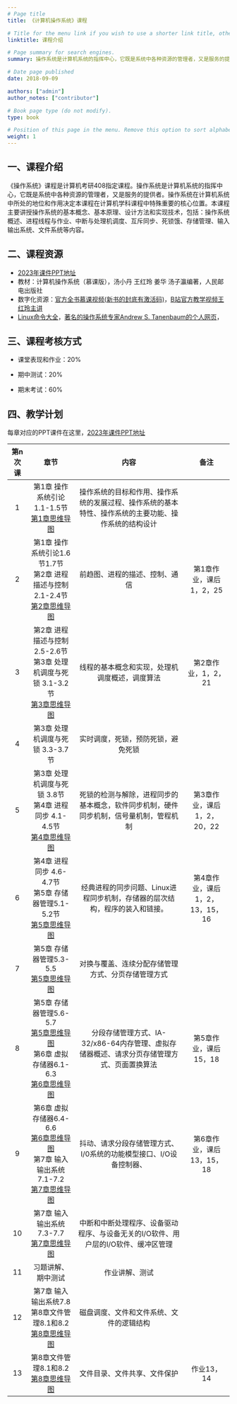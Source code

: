```yaml
---
# Page title
title: 《计算机操作系统》课程

# Title for the menu link if you wish to use a shorter link title, otherwise remove this option.
linktitle: 课程介绍

# Page summary for search engines.
summary: 操作系统是计算机系统的指挥中心，它既是系统中各种资源的管理者，又是服务的提供者。操作系统在计算机系统中所处的地位和作用决定本课程在计算机学科课程中特殊重要的核心位置。

# Date page published
date: 2018-09-09

authors: ["admin"]
author_notes: ["contributor"]

# Book page type (do not modify).
type: book

# Position of this page in the menu. Remove this option to sort alphabetically.
weight: 1
---
```


## 一、课程介绍 

《操作系统》课程是计算机考研408指定课程。操作系统是计算机系统的指挥中心，它既是系统中各种资源的管理者，又是服务的提供者。操作系统在计算机系统中所处的地位和作用决定本课程在计算机学科课程中特殊重要的核心位置。本课程主要讲授操作系统的基本概念、基本原理、设计方法和实现技术，包括：操作系统概述、进程线程与作业、中断与处理机调度、互斥同步、死锁饿、存储管理、输入输出系统、文件系统等内容。

## 二、课程资源

- [2023年课件PPT地址](https://pan.baidu.com/s/1qzxmW44K8OcAsm8T1Fjbrg?pwd=cvix)
- 教材：计算机操作系统（慕课版），汤小丹 王红玲 姜华 汤子瀛编著，人民邮电出版社
- 数字化资源：[官方全书慕课视频(新书的封底有激活码)](https://www.rymooc.com/Course/show/714)，[B站官方教学视频王红玲主讲](https://www.bilibili.com/video/BV17h411B7yW/)
- [Linux命令大全](http://www.runoob.com/linux/linux-command-manual.html)，[著名的操作系统专家Andrew S. Tanenbaum的个人网页](http://www.cs.vu.nl/~ast/)，

## 三、课程考核方式

- 课堂表现和作业：20%

- 期中测试：20%

- 期末考试：60%

## 四、教学计划

每章对应的PPT课件在这里，[2023年课件PPT地址](https://pan.baidu.com/s/1qzxmW44K8OcAsm8T1Fjbrg?pwd=cvix)

| 第n次课 |                             章节                             |                             内容                             |            备注             |
| :-----: | :----------------------------------------------------------: | :----------------------------------------------------------: | :-------------------------: |
|    1    | 第1章 操作系统引论1.1-1.5节 <br />[第1章思维导图](/courses/OperatingSystem/mindmap/chapter1.png) | 操作系统的目标和作用、操作系统的发展过程、操作系统的基本特性、操作系统的主要功能、操作系统的结构设计 |                             |
|    2    | 第1章 操作系统引论1.6节1.7节<br />第2章 进程描述与控制 2.1-2.4节<br />[第2章思维导图](/courses/OperatingSystem/mindmap/chapter2.png) |                前趋图、进程的描述、控制、通信                |   第1章作业，课后1，2，25   |
|    3    | 第2章 进程描述与控制 2.5-2.6节<br />第3章 处理机调度与死锁 3.1-3.2节<br />[第3章思维导图](/courses/OperatingSystem/mindmap/chapter3.png) |        线程的基本概念和实现，处理机调度概述，调度算法        |     第2章作业，1，2，21     |
|    4    |               第3章 处理机调度与死锁 3.3-3.7节               |              实时调度，死锁，预防死锁，避免死锁              |                             |
|    5    | 第3章 处理机调度与死锁 3.8节<br />第4章 进程同步 4.1-4.5节<br />[第4章思维导图](/courses/OperatingSystem/mindmap/chapter4.png) | 死锁的检测与解除，进程同步的基本概念，软件同步机制，硬件同步机制，信号量机制，管程机制 | 第3章作业，课后1，2，20，22 |
|    6    | 第4章 进程同步 4.6-4.7节<br />第5章 存储器管理5.1-5.2节<br />[第5章思维导图](/courses/OperatingSystem/mindmap/chapter5.png) | 经典进程的同步问题、Linux进程同步机制，存储器的层次结构，程序的装入和链接。 | 第4章作业，课后1，2，13，15，16 |
|    7    | 第5章 存储器管理5.3-5.5<br />[第5章思维导图](/courses/OperatingSystem/mindmap/chapter5.png) | 对换与覆盖、连续分配存储管理方式、分页存储管理方式 |  |
|    8    | 第5章 存储器管理5.6-5.7<br />[第5章思维导图](/courses/OperatingSystem/mindmap/chapter5.png)<br />第6章  虚拟存储器6.1-6.3 <br /> [第6章思维导图](/courses/OperatingSystem/mindmap/chapter6.png) | 分段存储管理方式、IA-32/x86-64内存管理、虚拟存储器概述、请求分页存储管理方式、页面置换算法  | 第5章作业，课后15，18 |
|    9    | 第6章 虚拟存储器6.4-6.6 <br /> [第6章思维导图](/courses/OperatingSystem/mindmap/chapter6.png) <br /> 第7章 输入输出系统7.1-7.2 <br /> [第7章思维导图](/courses/OperatingSystem/mindmap/chapter7.png)| 抖动、请求分段存储管理方式、I/0系统的功能模型接口、I/O设备控制器、 | 第6章作业，课后13，15，18 |
|    10    | 第7章 输入输出系统7.3-7.7 <br /> [第7章思维导图](/courses/OperatingSystem/mindmap/chapter7.png)| 中断和中断处理程序、设备驱动程序、与设备无关的I/O软件、用户层的I/O软件、缓冲区管理 |   |
|    11    | 习题讲解、期中测试  | 作业讲解、测试 |   |
|    12    | 第7章 输入输出系统7.8 <br /> 第8章文件管理8.1和8.2 [第8章思维导图](/courses/OperatingSystem/mindmap/chapter8.png) | 磁盘调度、文件和文件系统、文件的逻辑结构 |   |
|    13    |  第8章文件管理8.1和8.2[第8章思维导图](/courses/OperatingSystem/mindmap/chapter8.png) | 文件目录、文件共享、文件保护 | 作业13，14  |